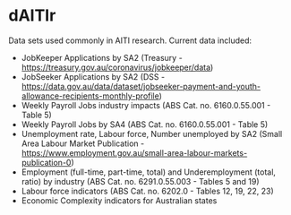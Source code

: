 # dAITIr
Data sets used commonly in AITI research. Current data included:
- JobKeeper Applications by SA2 (Treasury - https://treasury.gov.au/coronavirus/jobkeeper/data)
- JobSeeker Applications by SA2 (DSS - https://data.gov.au/data/dataset/jobseeker-payment-and-youth-allowance-recipients-monthly-profile)
- Weekly Payroll Jobs industry impacts (ABS Cat. no. 6160.0.55.001 - Table 5)
- Weekly Payroll Jobs by SA4 (ABS Cat. no. 6160.0.55.001 - Table 5)
- Unemployment rate, Labour force, Number unemployed by SA2 (Small Area Labour Market Publication - https://www.employment.gov.au/small-area-labour-markets-publication-0)
- Employment (full-time, part-time, total) and Underemployment (total, ratio) by industry (ABS Cat. no. 6291.0.55.003 - Tables 5 and 19)
- Labour force indicators (ABS Cat. no. 6202.0 - Tables 12, 19, 22, 23)
- Economic Complexity indicators for Australian states 
